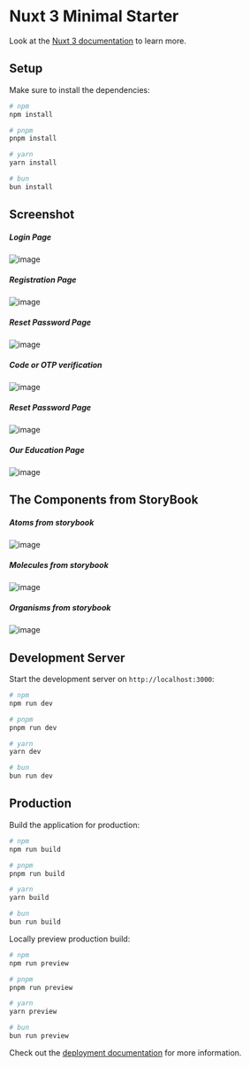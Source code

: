 # Nuxt 3 Minimal Starter

Look at the [Nuxt 3 documentation](https://nuxt.com/docs/getting-started/introduction) to learn more.

## Setup

Make sure to install the dependencies:

```bash
# npm
npm install

# pnpm
pnpm install

# yarn
yarn install

# bun
bun install
```



## Screenshot

##### Login Page

![image](https://github.com/user-attachments/assets/2f032aeb-b67f-427f-81f3-754c43c33d6f)


##### Registration Page
![image](https://github.com/user-attachments/assets/8f9dbf28-9ac9-4a8f-bc73-eb4fb304d217)

##### Reset Password Page

![image](https://github.com/user-attachments/assets/37892404-818b-4759-a853-b3308b60ebee)


##### Code or OTP verification

![image](https://github.com/user-attachments/assets/29f16a57-ec51-4748-b722-c94db1b9a2bd)

##### Reset Password  Page

![image](https://github.com/user-attachments/assets/ac43f900-b7c0-4e02-adee-52c148f33d57)

##### Our Education Page

![image](https://github.com/user-attachments/assets/dbfddd77-f635-490e-83d3-2d353c73694f)


## The Components from StoryBook
##### Atoms from storybook
![image](https://github.com/user-attachments/assets/0eb78b76-9cd7-4f41-b13f-fcef393b7027)

##### Molecules from storybook

![image](https://github.com/user-attachments/assets/42325427-4704-44d0-9757-511619bb9e93)

##### Organisms from storybook

![image](https://github.com/user-attachments/assets/d553d6e3-ea64-458d-97b8-478ebd75f189)







## Development Server
Start the development server on `http://localhost:3000`:

```bash
# npm
npm run dev

# pnpm
pnpm run dev

# yarn
yarn dev

# bun
bun run dev
```

## Production

Build the application for production:

```bash
# npm
npm run build

# pnpm
pnpm run build

# yarn
yarn build

# bun
bun run build
```

Locally preview production build:

```bash
# npm
npm run preview

# pnpm
pnpm run preview

# yarn
yarn preview

# bun
bun run preview
```

Check out the [deployment documentation](https://nuxt.com/docs/getting-started/deployment) for more information.

